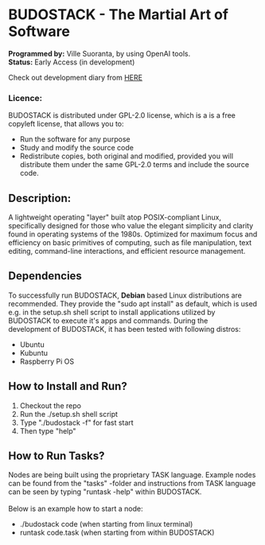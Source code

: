 # BUDOSTACK - The Martial Art of Software
**Programmed by:** Ville Suoranta, by using OpenAI tools.<br>
**Status:** Early Access (in development)

Check out development diary from [HERE](https://github.com/sensei-zenabi/BUDOSTACK/blob/main/users/ville/readme.md)

### Licence:
BUDOSTACK is distributed under GPL-2.0 license, which is a is a free 
copyleft license, that allows you to:
- Run the software for any purpose
- Study and modify the source code
- Redistribute copies, both original and modified, provided you will 
distribute them under the same GPL-2.0 terms and include the source 
code.

## Description:
A lightweight operating "layer" built atop POSIX-compliant Linux, 
specifically designed for those who value the elegant simplicity 
and clarity found in operating systems of the 1980s. Optimized for 
maximum focus and efficiency on basic primitives of computing, 
such as file manipulation, text editing, command-line interactions, 
and efficient resource management.

## Dependencies
To successfully run BUDOSTACK, **Debian** based Linux distributions
are recommended. They provide the "sudo apt install" as default, which
is used e.g. in the setup.sh shell script to install applications 
utilized by BUDOSTACK to execute it's apps and commands. During the  
development of BUDOSTACK, it has been tested with following distros:
- Ubuntu
- Kubuntu
- Raspberry Pi OS

## How to Install and Run?
1. Checkout the repo
2. Run the ./setup.sh shell script
3. Type "./budostack -f" for fast start
4. Then type "help"

## How to Run Tasks?
Nodes are being built using the proprietary TASK language. Example
nodes can be found from the "tasks" -folder and instructions from
TASK language can be seen by typing "runtask -help" within BUDOSTACK.
<br><br>
Below is an example how to start a node:
- ./budostack code      (when starting from linux terminal)
- runtask code.task (when starting from within BUDOSTACK)
